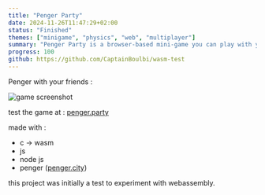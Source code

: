 ```yaml
---
title: "Penger Party"
date: 2024-11-26T11:47:29+02:00
status: "Finished"
themes: ["minigame", "physics", "web", "multiplayer"]
summary: "Penger Party is a browser-based mini-game you can play with your friends, in which you control a penger with bouncing physics."
progress: 100
github: https://github.com/CaptainBoulbi/wasm-test
---
```


Penger with your friends :

![game screenshot](/game/penger-party.png)

test the game at : [penger.party](https://penger.party)

made with :

- c -> wasm
- js
- node js
- penger ([penger.city](https://penger.city))

this project was initially a test to experiment with webassembly.
